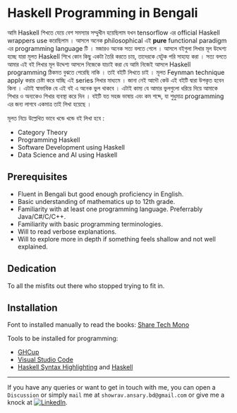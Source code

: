 # Haskell Programming in Bengali

আমি Haskell শিখতে যেয়ে বেশ সমস্যার সম্মুখীন হয়েছিলাম যখন tensorflow এর official Haskell wrappers use করেছিলাম । আসলে অনেক philosophical এই __pure__ functional paradigm এর programming language টি । মজারও অনেক সত্য বলতে গেলে । আসলে বইগুলা লিখার মূল উদ্দেশ্য হচ্ছে যারা মূলত Haskell শিখে কোন কিছু একটা তৈরি করতে চায়, তাদেরকে যেটুক পরি সাহায্য করা । সত্য বলতে আমার এই বই লিখার মূল উদ্দেশ্য আসলে নিজেকে যাচাই করা যে আমি নিজেই আসলে Haskell programming ঠিকমত বুঝতে পেরেছি নাকি । তাই বইটি লিখতে চাই । মূলত Feynman technique apply করার চেষ্টা করে যাচ্ছি এই series লিখার মাধ্যমে । জানা নেই আদৌ কেউ এই বইটি দ্বারা উপকৃত হবেন কিনা । এটাই স্বাভাবিক যে এই বই এ অনেক ভুল থাকবে । এটাই কাম্য যে আমার ভুলগুলো ধরিয়ে দিয়ে আমাকে শিখার ও অন্যকেও শিখার ব্যবস্থা করে দিন । বইটি যত সহজ ভাষায় এবং কম শব্দে, যা শুধুমাত্র programming এর জন্য লাগবে একমাত্র তাই লিখা হয়েছে ।

মূলত নিচে উল্লেখিত ভাবে খন্ডে খন্ডে বই লিখা হবে :

* Category Theory
* Programming Haskell
* Software Development using Haskell
* Data Science and AI using Haskell

## Prerequisites

* Fluent in Bengali but good enough proficiency in English.
* Basic understanding of mathematics up to 12th grade.
* Familiarity with at least one programming language. Preferrably Java/C#/C/C++.
* Familiarity with basic programming terminologies.
* Will to read verbose explanations.
* Will to explore more in depth if something feels shallow and not well explained.

## Dedication

To all the misfits out there who stopped trying to fit in.

## Installation

Font to installed manually to read the books: [Share Tech Mono](https://fonts.google.com/specimen/Share+Tech+Mono)

Tools to be installed for programming:

* [GHCup](https://www.haskell.org/ghcup/)
* [Visual Studio Code](https://code.visualstudio.com/download)
* [Haskell Syntax Highlighting](https://marketplace.visualstudio.com/items?itemName=justusadam.language-haskell) and [Haskell](https://marketplace.visualstudio.com/items?itemName=haskell.haskell)

---
If you have any queries or want to get in touch with me, you can open a `Discussion` or simply `mail` me at `showrav.ansary.bd@gmail.com` or give me a knock at <a href="https://www.linkedin.com/in/showrav-ansary/" target="_blank"><img alt="LinkedIn" src="https://img.shields.io/badge/linkedin-%230077B5.svg?&style=for-the-badge&logo=linkedin&logoColor=white" /></a>.
